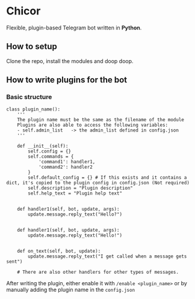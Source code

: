 # Chicor

Flexible, plugin-based Telegram bot written in **Python**.

## How to setup
Clone the repo, install the modules and doop doop.

## How to write plugins for the bot
### Basic structure
```
class plugin_name():
    '''
    The plugin name must be the same as the filename of the module
    Plugins are also able to access the following variables:
    - self.admin_list   -> the admin_list defined in config.json
    '''

    def __init__(self):
        self.config = {}
        self.commands = {
            'command1': handler1,
            'command2': handler2
        }
        self.default_config = {} # If this exists and it contains a dict, it's copied to the plugin config in config.json (Not required)
        self.description = "Plugin description"
        self.help_text = "Plugin help text"


    def handler1(self, bot, update, args):
        update.message.reply_text("Hello?")


    def handler1(self, bot, update, args):
        update.message.reply_text("Hello!")


    def on_text(self, bot, update):
        update.message.reply_text("I get called when a message gets sent")

    # There are also other handlers for other types of messages.
```

After writing the plugin, either enable it with `/enable <plugin_name>` or by manually adding the plugin name in the `config.json`
